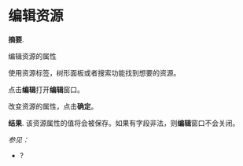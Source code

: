 # 编辑资源

**摘要**.

编辑资源的属性

使用资源标签，树形面板或者搜索功能找到想要的资源。

点击**编辑**打开**编辑**窗口。

改变资源的属性，点击**确定**。

**结果**.
该资源属性的值将会被保存。如果有字段非法，则**编辑**窗口不会关闭。

*参见：*

-   ?
